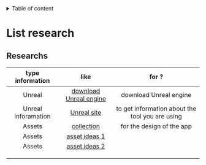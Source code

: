 <details>
<summary>Table of content</summary>

- [List research](#list-research)
  - [Researchs](#researchs)

</details>

# List research

## Researchs

|type information |like |for ?|
|:--:|:---:|:---:|
|Unreal | [download Unreal engine](https://www.unrealengine.com/en-US/download)| download Unreal engine|
|Unreal inforamation | [Unreal site](https://docs.unrealengine.com/5.1/en-US/networking-and-multiplayer-in-Unreal-engine/) |to get information about the tool you are using |
|Assets | [collection](https://quixel.com/megascans/collections) |for the design of the app|
| Assets | [asset ideas 1](https://quixel.com/megascans/home?environment=medieval)| |
| Assets | [asset ideas 2](https://quixel.com/megascans/home?category=3D%20asset) | |
| | | |
| | | |
| | | |